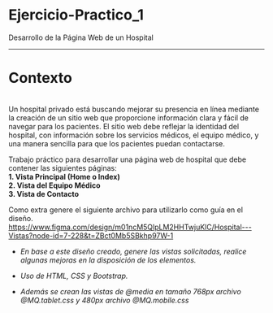 # Ejercicio-Practico_1
Desarrollo de la Página Web de un Hospital
<hr>

<h1><strong>Contexto</strong></h1> <br>
Un hospital privado está buscando mejorar su presencia en línea mediante la creación de un
sitio web que proporcione información clara y fácil de navegar para los pacientes. El sitio web
debe reflejar la identidad del hospital, con información sobre los servicios médicos, el equipo
médico, y una manera sencilla para que los pacientes puedan contactarse.

<br>

Trabajo práctico para desarrollar una página web de hospital que debe contener las siguientes páginas: <br>
<strong>1. Vista Principal (Home o Index) <br>
2. Vista del Equipo Médico <br>
3. Vista de Contacto</strong>

   Como extra genere el siguiente archivo para utilizarlo como guía en el diseño.
   https://www.figma.com/design/m01ncM5QlpLM2HHTwjuKlC/Hospital---Vistas?node-id=7-228&t=ZBct0Mb5SBkhp97W-1

  <ul>
    <li>
      <p><em>En base a este diseño creado, genere las vistas solicitadas, realice algunas mejoras en la disposición de los elementos.</em></p>
    </li>
    <li>
      <p><em>Uso de HTML, CSS y Bootstrap.</em></p>
    </li>
    <li>
      <p><em>Además se crean las vistas de @media en tamaño 768px archivo @MQ.tablet.css y 480px archivo @MQ.mobile.css</em></p>
    </li>
  </ul>
